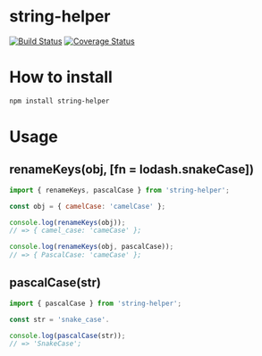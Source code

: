 # string-helper

[![Build Status](https://travis-ci.org/stone-payments/string-helper.svg?branch=master)](https://travis-ci.org/stone-payments/string-helper)
[![Coverage Status](https://coveralls.io/repos/stone-payments/string-helper/badge.svg?branch=master&service=github)](https://coveralls.io/github/stone-payments/string-helper?branch=master)

# How to install

```bash
npm install string-helper
```

# Usage

## renameKeys(obj, [fn = lodash.snakeCase])

```js
import { renameKeys, pascalCase } from 'string-helper';

const obj = { camelCase: 'camelCase' };

console.log(renameKeys(obj));
// => { camel_case: 'cameCase' };

console.log(renameKeys(obj, pascalCase));
// => { PascalCase: 'cameCase' };
```

## pascalCase(str)

```js
import { pascalCase } from 'string-helper';

const str = 'snake_case'.

console.log(pascalCase(str));
// => 'SnakeCase';
```

